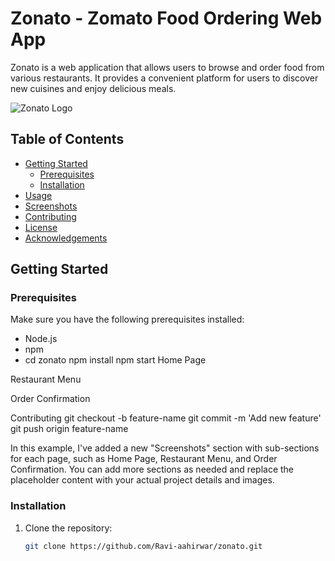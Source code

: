 # Zonato - Zomato Food Ordering Web App

Zonato is a web application that allows users to browse and order food from various restaurants. It provides a convenient platform for users to discover new cuisines and enjoy delicious meals.

![Zonato Logo](images/zonato-logo.png)

## Table of Contents

- [Getting Started](#getting-started)
  - [Prerequisites](#prerequisites)
  - [Installation](#installation)
- [Usage](#usage)
- [Screenshots](#screenshots)
- [Contributing](#contributing)
- [License](#license)
- [Acknowledgements](#acknowledgements)

## Getting Started

### Prerequisites

Make sure you have the following prerequisites installed:

- Node.js
- npm
- cd zonato
npm install
npm start
Home Page

Restaurant Menu

Order Confirmation

Contributing
git checkout -b feature-name
git commit -m 'Add new feature'
git push origin feature-name

In this example, I've added a new "Screenshots" section with sub-sections for each page, such as Home Page, Restaurant Menu, and Order Confirmation. You can add more sections as needed and replace the placeholder content with your actual project details and images.


### Installation

1. Clone the repository:

   ```bash
   git clone https://github.com/Ravi-aahirwar/zonato.git
